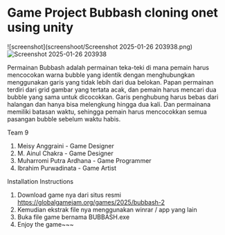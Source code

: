 # Game Project Bubbash cloning onet using unity

![screenshot](screenshoot/Screenshot 2025-01-26 203938.png)
![Screenshot 2025-01-26 203938](https://github.com/user-attachments/assets/cefb4c9e-5112-413c-82c0-b686568a8cce)

Permainan Bubbash adalah permainan teka-teki di mana pemain harus mencocokan warna bubble yang identik dengan menghubungkan menggunakan garis yang tidak lebih dari dua belokan. Papan permainan terdiri dari grid gambar yang tertata acak, dan pemain harus mencari dua bubble yang sama untuk dicocokkan. Garis penghubung harus bebas dari halangan dan hanya bisa melengkung hingga dua kali. Dan permainana memiliki batasan waktu, sehingga pemain harus mencocokkan semua pasangan bubble sebelum waktu habis.

Team 9
1. Meisy Anggraini - Game Designer
2. M. Ainul Chakra - Game Designer
3. Muharromi Putra Ardhana - Game Programmer
4. Ibrahim Purwadinata - Game Artist

Installation Instructions
1. Download game nya dari situs resmi
https://globalgamejam.org/games/2025/bubbash-2
2. Kemudian ekstrak file nya menggunakan winrar / app yang lain
3. Buka file game bernama BUBBASH.exe
4. Enjoy the game~~~

